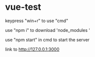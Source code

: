 # vue-test

keypress "win+r" to use "cmd"

use "npm i" to download 'node_modules '

use "npm start" in cmd to start the server

link to http://127.0.0.1:3000

